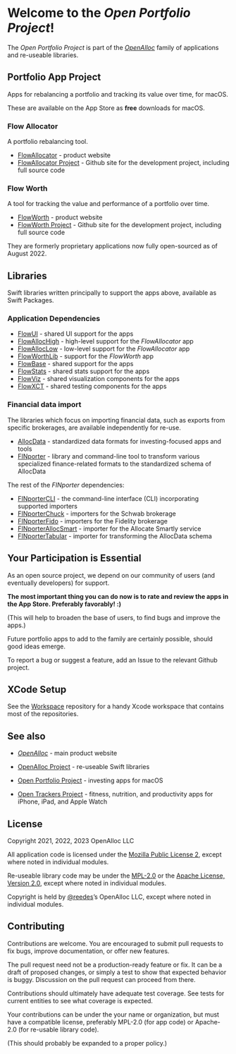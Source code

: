 # Welcome to the _Open Portfolio Project_!

The _Open Portfolio Project_ is part of the [_OpenAlloc_](https://github.com/openalloc/) family of applications and re-useable libraries.

## Portfolio App Project

Apps for rebalancing a portfolio and tracking its value over time, for macOS.

These are available on the App Store as **free** downloads for macOS.

### Flow Allocator

A portfolio rebalancing tool.

* [FlowAllocator](https://openalloc.github.io/FlowAllocator/) - product website
* [FlowAllocator Project](https://github.com/open-portfolio/FlowAllocatorApp/) - Github site for the development project, including full source code

### Flow Worth

A tool for tracking the value and performance of a portfolio over time.

* [FlowWorth](https://openalloc.github.io/FlowWorth/) - product website
* [FlowWorth Project](https://github.com/open-portfolio/FlowWorthApp/) - Github site for the development project, including full source code

They are formerly proprietary applications now fully open-sourced as of August 2022. 

## Libraries

Swift libraries written principally to support the apps above, available as Swift Packages.

### Application Dependencies

* [FlowUI](https://github.com/open-portfolio/FlowUI) - shared UI support for the apps
* [FlowAllocHigh](https://github.com/open-portfolio/FlowAllocHigh) - high-level support for the _FlowAllocator_ app
* [FlowAllocLow](https://github.com/open-portfolio/FlowAllocLow) - low-level support for the _FlowAllocator_ app
* [FlowWorthLib](https://github.com/open-portfolio/FlowWorthLib) - support for the _FlowWorth_ app
* [FlowBase](https://github.com/open-portfolio/FlowBase) - shared support for the apps
* [FlowStats](https://github.com/open-portfolio/FlowStats) - shared stats support for the apps
* [FlowViz](https://github.com/open-portfolio/FlowViz) - shared visualization components for the apps
* [FlowXCT](https://github.com/open-portfolio/FlowXCT) - shared testing components for the apps

### Financial data import

The libraries which focus on importing financial data, such as exports from specific brokerages, are available independently for re-use.

* [AllocData](https://github.com/open-portfolio/AllocData) - standardized data formats for investing-focused apps and tools
* [FINporter](https://github.com/open-portfolio/FINporter) - library and command-line tool to transform various specialized finance-related formats to the standardized schema of AllocData

The rest of the _FINporter_ dependencies:

* [FINporterCLI](https://github.com/open-portfolio/FINporterCLI) - the command-line interface (CLI) incorporating supported importers
* [FINporterChuck](https://github.com/open-portfolio/FINporterChuck) - importers for the Schwab brokerage
* [FINporterFido](https://github.com/open-portfolio/FINporterFido) - importers for the Fidelity brokerage
* [FINporterAllocSmart](https://github.com/open-portfolio/FINporterAllocSmart) - importer for the Allocate Smartly service
* [FINporterTabular](https://github.com/open-portfolio/FINporterTabular) - importer for transforming the AllocData schema

## Your Participation is Essential

As an open source project, we depend on our community of users (and eventually developers) for support.

**The most important thing you can do now is to rate and review the apps in the App Store. Preferably favorably! :)**

(This will help to broaden the base of users, to find bugs and improve the apps.)

Future portfolio apps to add to the family are certainly possible, should good ideas emerge.

To report a bug or suggest a feature, add an Issue to the relevant Github project.

## XCode Setup

See the [Workspace](https://github.com/open-portfolio/Workspace) repository for a handy Xcode workspace that contains most of the repositories.

## See also

* [_OpenAlloc_](https://openalloc.github.io/) - main product website

* [OpenAlloc Project](https://github.com/openalloc/) - re-useable Swift libraries
* [Open Portfolio Project](https://github.com/open-portfolio/) - investing apps for macOS
* [Open Trackers Project](https://github.com/open-trackers/) - fitness, nutrition, and productivity apps for iPhone, iPad, and Apple Watch

## License

Copyright 2021, 2022, 2023 OpenAlloc LLC

All application code is licensed under the [Mozilla Public License 2](https://www.mozilla.org/en-US/MPL/2.0/), except where noted in individual modules.

Re-useable library code may be under the [MPL-2.0](https://www.mozilla.org/en-US/MPL/2.0/) or the [Apache License, Version 2.0](http://www.apache.org/licenses/LICENSE-2.0), except where noted in individual modules.

Copyright is held by [@reedes](https://github.com/reedes)’s OpenAlloc LLC, except where noted in individual modules.

## Contributing

Contributions are welcome. You are encouraged to submit pull requests to fix bugs, improve documentation, or offer new features. 

The pull request need not be a production-ready feature or fix. It can be a draft of proposed changes, or simply a test to show that expected behavior is buggy. Discussion on the pull request can proceed from there.

Contributions should ultimately have adequate test coverage. See tests for current entities to see what coverage is expected.

Your contributions can be under the your name or organization, but must have a compatible license, preferably MPL-2.0 (for app code) or Apache-2.0 (for re-usable library code).

(This should probably be expanded to a proper policy.)

